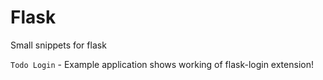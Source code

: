 Flask
=====

Small snippets for flask

```Todo Login``` - Example application shows working of flask-login extension!
